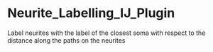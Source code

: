 # Neurite_Labelling_IJ_Plugin
Label neurites with the label of the closest soma with respect to the distance along the paths on the neurites
